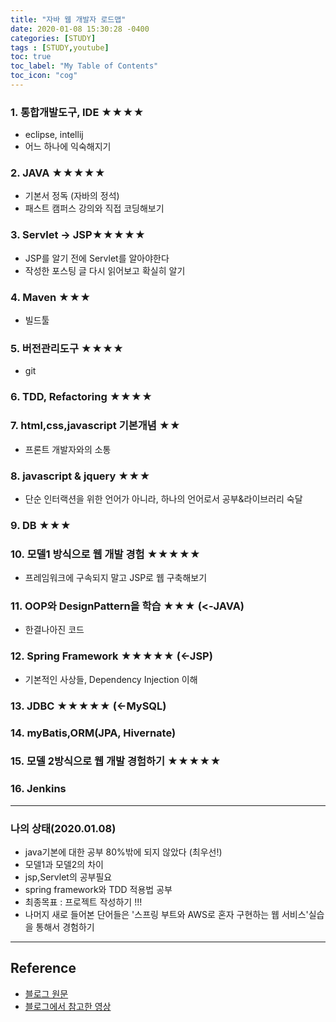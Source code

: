 ```yaml
---
title: "자바 웹 개발자 로드맵"
date: 2020-01-08 15:30:28 -0400
categories: [STUDY]
tags : [STUDY,youtube]
toc: true
toc_label: "My Table of Contents"
toc_icon: "cog"
---
```


### 1. 통합개발도구, IDE ★★★★
- eclipse, intellij
- 어느 하나에 익숙해지기

### 2. JAVA ★★★★★
- 기본서 정독 (자바의 정석)
- 패스트 캠퍼스 강의와 직접 코딩해보기

### 3. Servlet -> JSP★★★★★
- JSP를 알기 전에 Servlet를 알아야한다
- 작성한 포스팅 글 다시 읽어보고 확실히 알기

### 4. Maven ★★★
- 빌드툴

### 5. 버전관리도구 ★★★★
- git

### 6. TDD, Refactoring ★★★★

### 7. html,css,javascript 기본개념 ★★
- 프론트 개발자와의 소통

### 8. javascript & jquery ★★★
- 단순 인터랙션을 위한 언어가 아니라, 하나의 언어로서 공부&라이브러리 숙달

### 9. DB ★★★

### 10. 모델1 방식으로 웹 개발 경험 ★★★★★
- 프레임워크에 구속되지 말고 JSP로 웹 구축해보기

### 11. OOP와 DesignPattern을 학습 ★★★ (<-JAVA)
- 한결나아진 코드

### 12. Spring Framework ★★★★★ (<-JSP)
- 기본적인 사상들, Dependency Injection 이해

### 13. JDBC ★★★★★ (<-MySQL)

### 14. myBatis,ORM(JPA, Hivernate)

### 15. 모델 2방식으로 웹 개발 경험하기 ★★★★★

### 16. Jenkins

---
### 나의 상태(2020.01.08)
- java기본에 대한 공부 80%밖에 되지 않았다 (최우선!)
- 모델1과 모델2의 차이
- jsp,Servlet의 공부필요
- spring framework와 TDD 적용법 공부
- 최종목표 : 프로젝트 작성하기 !!!
- 나머지 새로 들어본 단어들은 '스프링 부트와 AWS로 혼자 구현하는 웹 서비스'실습을 통해서 경험하기

---
## Reference
- [블로그 원문](https://asfirstalways.tistory.com/156?category=667457)
- [블로그에서 참고한 영상](https://www.youtube.com/watch?v=3mgMwObtaQ0)
